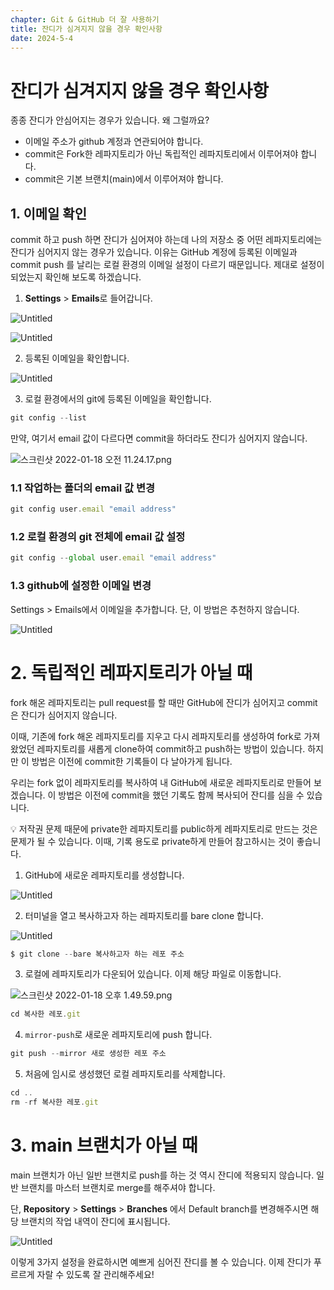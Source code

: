```yaml
---
chapter: Git & GitHub 더 잘 사용하기
title: 잔디가 심겨지지 않을 경우 확인사항
date: 2024-5-4
---
```


# 잔디가 심겨지지 않을 경우 확인사항

종종 잔디가 안심어지는 경우가 있습니다. 왜 그럴까요?

- 이메일 주소가 github 계정과 연관되어야 합니다.
- commit은 Fork한 레파지토리가 아닌 독립적인 레파지토리에서 이루어져야 합니다.
- commit은 기본 브랜치(main)에서 이루어져야 합니다.

## 1. 이메일 확인

commit 하고 push 하면 잔디가 심어져야 하는데 나의 저장소 중 어떤 레파지토리에는 잔디가 심어지지 않는 경우가 있습니다. 이유는 GitHub 계정에 등록된 이메일과 commit push 를 날리는 로컬 환경의 이메일 설정이 다르기 때문입니다. 제대로 설정이 되었는지 확인해 보도록 하겠습니다.

1. **Settings** > **Emails**로 들어갑니다.

![Untitled](/images/github/chapter04-5/Untitled.png)

![Untitled](/images/github/chapter04-5/Untitled%201.png)

2.  등록된 이메일을 확인합니다.

![Untitled](/images/github/chapter04-5/Untitled%202.png)

3. 로컬 환경에서의 git에 등록된 이메일을 확인합니다.

```jsx
git config --list
```

만약, 여기서 email 값이 다르다면 commit을 하더라도 잔디가 심어지지 않습니다.

![스크린샷 2022-01-18 오전 11.24.17.png](/images/github/chapter04-5/11.24.17.png)

### 1.1 작업하는 폴더의 email 값 변경

```jsx
git config user.email "email address"
```

### 1.2 로컬 환경의 git 전체에 email 값 설정

```jsx
git config --global user.email "email address"
```

### 1.3 github에 설정한 이메일 변경

Settings > Emails에서 이메일을 추가합니다. 단, 이 방법은 추천하지 않습니다.

![Untitled](/images/github/chapter04-5/Untitled%203.png)

# 2. 독립적인 레파지토리가 아닐 때

fork 해온 레파지토리는 pull request를 할 때만 GitHub에 잔디가 심어지고 commit은 잔디가 심어지지 않습니다.

이때, 기존에 fork 해온 레파지토리를 지우고 다시 레파지토리를 생성하여 fork로 가져왔었던 레파지토리를 새롭게 clone하여 commit하고 push하는 방법이 있습니다. 하지만 이 방법은 이전에 commit한 기록들이 다 날아가게 됩니다.

우리는 fork 없이 레파지토리를 복사하여 내 GitHub에 새로운 레파지토리로 만들어 보겠습니다. 이 방법은 이전에 commit을 했던 기록도 함께 복사되어 잔디를 심을 수 있습니다.

<aside>
💡 저작권 문제 때문에 private한 레파지토리를 public하게 레파지토리로 만드는 것은 문제가 될 수 있습니다. 이때, 기록 용도로 private하게 만들어 참고하시는 것이 좋습니다.

</aside>

1. GitHub에 새로운 레파지토리를 생성합니다.

![Untitled](/images/github/chapter04-5/Untitled%204.png)

2. 터미널을 열고 복사하고자 하는 레파지토리를 bare clone 합니다.

![Untitled](/images/github/chapter04-5/Untitled%205.png)

```jsx
$ git clone --bare 복사하고자 하는 레포 주소
```

3. 로컬에 레파지토리가 다운되어 있습니다. 이제 해당 파일로 이동합니다.

![스크린샷 2022-01-18 오후 1.49.59.png](/images/github/chapter04-5/1.49.59.png)

```jsx
cd 복사한 레포.git
```

4. `mirror-push`로 새로운 레파지토리에 push 합니다.

```jsx
git push --mirror 새로 생성한 레포 주소
```

5. 처음에 임시로 생성했던 로컬 레파지토리를 삭제합니다.

```jsx
cd ..
rm -rf 복사한 레포.git
```

# 3. main 브랜치가 아닐 때

main 브랜치가 아닌 일반 브랜치로 push를 하는 것 역시 잔디에 적용되지 않습니다. 일반 브랜치를 마스터 브랜치로 merge를 해주셔야 합니다.

단, **Repository** > **Settings** > **Branches** 에서 Default branch를 변경해주시면 해당 브랜치의 작업 내역이 잔디에 표시됩니다.

![Untitled](/images/github/chapter04-5/Untitled%206.png)

이렇게 3가지 설정을 완료하시면 예쁘게 심어진 잔디를 볼 수 있습니다. 이제 잔디가 푸르르게 자랄 수 있도록 잘 관리해주세요!
